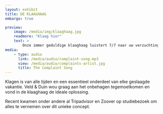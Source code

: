 ```yaml
---
layout: exhibit
title: DE KLAAGHAAG
embargo: true

preview: 
    image: /media/img/klaaghaag.jpg
    readmore: "Klaag hier"
    text: >
        Onze immer geduldige klaaghaag luistert 7/7 naar uw verzuchtingen.
media:
    - type: audio
      link: /media/audio/complaint-song.mp3
      view: /media/audio/complaints-artist.jpg
      title: The Complaint Song
---
```


Klagen is van alle tijden en een essentieel onderdeel van elke geslaagde vakantie. Veld & Duin wou graag aan het onbehagen tegemoetkomen en vond in de klaaghaag de ideale oplossing.

Recent kwamen onder andere al Tripadvisor en Zoover op studiebezoek om alles te vernemen over dit unieke concept.
